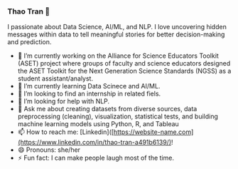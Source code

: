 ### Thao Tran 👋

I passionate about Data Science, AI/ML, and NLP. I love uncovering hidden messages within data to tell meaningful stories for better decision-making and prediction. 

- 🔭 I’m currently working on the Alliance for Science Educators Toolkit (ASET) project where groups of faculty and science educators designed the ASET Toolkit for the Next Generation Science Standards (NGSS) as a student assistant/analyst.
- 🌱 I’m currently learning Data Scinece and AI/ML.
- 👯 I’m looking to find an internship in related fiels. 
- 🤔 I’m looking for help with NLP.
- 💬 Ask me about creating datasets from diverse sources, data preprocessing (cleaning), visualization, statistical tests, and building machine learning models using Python, R, and Tableau
- 📫 How to reach me: [Linkedin]([https://website-name.com](https://www.linkedin.com/in/thao-tran-a491b6139/)!
- 😄 Pronouns: she/her
- ⚡ Fun fact: I can make people laugh most of the time. 
